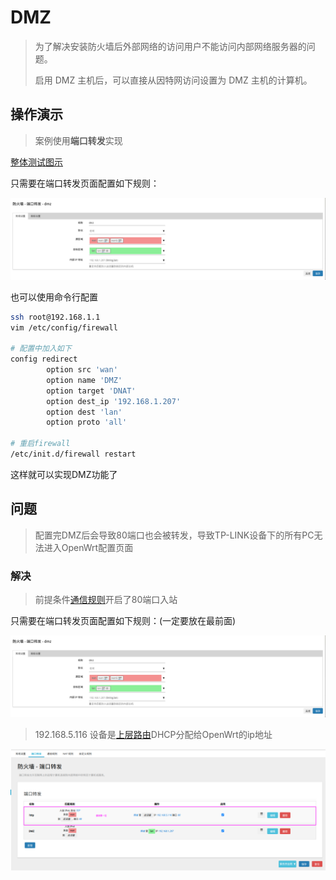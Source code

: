 # DMZ
> 为了解决安装防火墙后外部网络的访问用户不能访问内部网络服务器的问题。 
> 
> 启用 DMZ 主机后，可以直接从因特网访问设置为 DMZ 主机的计算机。


## 操作演示
> 案例使用**端口转发**实现

[整体测试图示](./assets/DMZ.drawio ':include :type=code')


只需要在端口转发页面配置如下规则：

![](assets/dmz/dmz.png)

也可以使用命令行配置
```bash
ssh root@192.168.1.1
vim /etc/config/firewall

# 配置中加入如下
config redirect
        option src 'wan'
        option name 'DMZ'
        option target 'DNAT'
        option dest_ip '192.168.1.207'
        option dest 'lan'
        option proto 'all'

# 重启firewall
/etc/init.d/firewall restart
```

这样就可以实现DMZ功能了

## 问题
> 配置完DMZ后会导致80端口也会被转发，导致TP-LINK设备下的所有PC无法进入OpenWrt配置页面

### 解决
> 前提条件[通信规则](./WLAN%E8%AE%BF%E9%97%AE/README.md#规则解析)开启了80端口入站

只需要在端口转发页面配置如下规则：(一定要放在最前面)

![](assets/dmz/dmz.png)

> 192.168.5.116 设备是[上层路由](#操作演示)DHCP分配给OpenWrt的ip地址

![](assets/dmz/rule.png)

